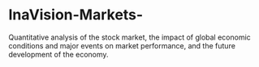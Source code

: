 # InaVision-Markets-
Quantitative analysis of the stock market, the impact of global economic conditions and major events on market performance, and the future development of the economy.
